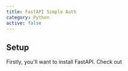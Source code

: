 ```yaml
---
title: FastAPI Simple Auth
category: Python
active: false
---
```


## Setup

Firstly, you'll want to install FastAPI. Check out
